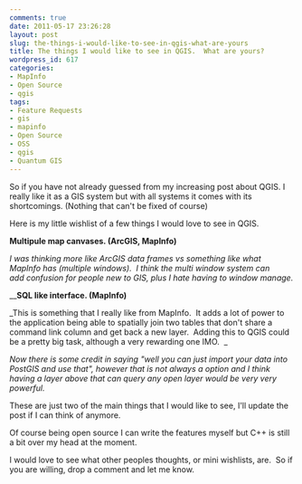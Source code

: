 ```yaml
---
comments: true
date: 2011-05-17 23:26:28
layout: post
slug: the-things-i-would-like-to-see-in-qgis-what-are-yours
title: The things I would like to see in QGIS.  What are yours?
wordpress_id: 617
categories:
- MapInfo
- Open Source
- qgis
tags:
- Feature Requests
- gis
- mapinfo
- Open Source
- OSS
- qgis
- Quantum GIS
---
```


So if you have not already guessed from my increasing post about QGIS. I really like it as a GIS system but with all systems it comes with its shortcomings. (Nothing that can't be fixed of course)

Here is my little wishlist of a few things I would love to see in QGIS.

**Multipule map canvases. (ArcGIS, MapInfo)**

_I was thinking more like ArcGIS data frames vs something like what MapInfo has (multiple windows).  I think the multi window system can add confusion for people new to GIS, plus I hate having to window manage._

__**SQL like interface. (MapInfo)**

_This is something that I really like from MapInfo.  It adds a lot of power to the application being able to spatially join two tables that don't share a command link column and get back a new layer.  Adding this to QGIS could be a pretty big task, although a very rewarding one IMO.  _

_Now there is some credit in saying "well you can just import your data into PostGIS and use that", however that is not always a option and I think having a layer above that can query any open layer would be very very powerful._

These are just two of the main things that I would like to see, I'll update the post if I can think of anymore.

Of course being open source I can write the features myself but C++ is still a bit over my head at the moment.

I would love to see what other peoples thoughts, or mini wishlists, are.  So if you are willing, drop a comment and let me know.
